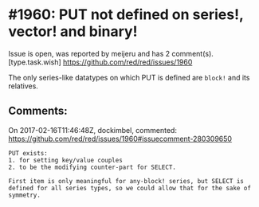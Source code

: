 
#1960: PUT not defined on series!, vector! and binary!
================================================================================
Issue is open, was reported by meijeru and has 2 comment(s).
[type.task.wish]
<https://github.com/red/red/issues/1960>

The only series-like datatypes on which PUT is defined are `block!` and its relatives.



Comments:
--------------------------------------------------------------------------------

On 2017-02-16T11:46:48Z, dockimbel, commented:
<https://github.com/red/red/issues/1960#issuecomment-280309650>

    PUT exists:
    1. for setting key/value couples
    2. to be the modifying counter-part for SELECT.
    
    First item is only meaningful for any-block! series, but SELECT is defined for all series types, so we could allow that for the sake of symmetry.


